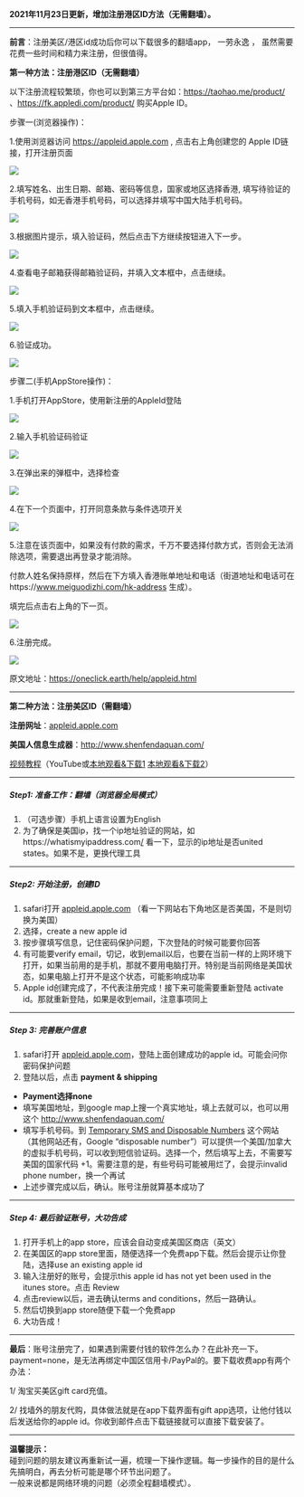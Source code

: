 <!-- wp:paragraph -->
<p><strong>2021年11月23日更新，增加注册港区ID方法（无需翻墙）。 </strong></p>
<!-- /wp:paragraph -->

<!-- wp:separator -->
<hr class="wp-block-separator"/>
<!-- /wp:separator -->

<!-- wp:paragraph -->
<p><strong>前言</strong>：注册美区/港区id成功后你可以下载很多的翻墙app， 一劳永逸 ， 虽然需要花费一些时间和精力来注册，但很值得。</p>
<!-- /wp:paragraph -->



**第一种方法：注册港区ID（无需翻墙）**

以下注册流程较繁琐，你也可以到第三方平台如：https://taohao.me/product/ 、https://fk.appledi.com/product/ 购买Apple ID。

步骤一(浏览器操作)：

1.使用浏览器访问 https://appleid.apple.com , 点击右上角创建您的 Apple ID链接，打开注册页面

![](https://cdn.jsdelivr.net/gh/Alvin9999/pac2/softimag/hkid1.png)

2.填写姓名、出生日期、邮箱、密码等信息，国家或地区选择香港, 填写待验证的手机号码，如无香港手机号码，可以选择并填写中国大陆手机号码。

![](https://cdn.jsdelivr.net/gh/Alvin9999/pac2/softimag/hkid2.png)

3.根据图片提示，填入验证码，然后点击下方继续按钮进入下一步。

![](https://cdn.jsdelivr.net/gh/Alvin9999/pac2/softimag/hkid3.png)

4.查看电子邮箱获得邮箱验证码，并填入文本框中，点击继续。

![](https://cdn.jsdelivr.net/gh/Alvin9999/pac2/softimag/hkid4.png)

5.填入手机验证码到文本框中，点击继续。

![](https://cdn.jsdelivr.net/gh/Alvin9999/pac2/softimag/hkid5.png)

6.验证成功。

![](https://cdn.jsdelivr.net/gh/Alvin9999/pac2/softimag/hkid6.png)

步骤二(手机AppStore操作)：

1.手机打开AppStore，使用新注册的AppleId登陆

![](https://cdn.jsdelivr.net/gh/Alvin9999/pac2/softimag/hkid13.PNG)

2.输入手机验证码验证

![](https://cdn.jsdelivr.net/gh/Alvin9999/pac2/softimag/hkid14.PNG)

3.在弹出来的弹框中，选择检查

![](https://cdn.jsdelivr.net/gh/Alvin9999/pac2/softimag/hkid15.PNG)

4.在下一个页面中，打开同意条款与条件选项开关

![](https://cdn.jsdelivr.net/gh/Alvin9999/pac2/softimag/hkid16.PNG)

5.注意在该页面中，如果没有付款的需求，千万不要选择付款方式，否则会无法消除选项，需要退出再登录才能消除。

付款人姓名保持原样，然后在下方填入香港账单地址和电话（街道地址和电话可在https://www.meiguodizhi.com/hk-address 生成）。

填完后点击右上角的下一页。

![](https://cdn.jsdelivr.net/gh/Alvin9999/pac2/softimag/hkid17.PNG)

6.注册完成。

![](https://cdn.jsdelivr.net/gh/Alvin9999/pac2/softimag/hkid18.PNG)

原文地址：https://oneclick.earth/help/appleid.html


***

**第二种方法：注册美区ID（需翻墙）**

<!-- wp:paragraph -->
<p><strong> 注册网址</strong>：<a href="http://appleid.apple.com ">appleid.apple.com </a></p>
<!-- /wp:paragraph -->

<!-- wp:paragraph -->
<p><strong>美国人信息生成器</strong>：<a href="http://www.shenfendaquan.com/" target="_blank" rel="noreferrer noopener" aria-label="http://www.shenfendaquan.com/（在新窗口打开）">http://www.shenfendaquan.com/</a></p>
<!-- /wp:paragraph -->

[视频教程](https://www.youtube.com/watch?v=nmdd-MFEu6k)（YouTube或[本地观看&下载1](https://tr101.free4444.xyz/Us-Apple-ID-registration-method.mp4) [本地观看&下载2](https://tr201.free4444.xyz/Us-Apple-ID-registration-method.mp4)） 

<!-- wp:separator -->
<hr class="wp-block-separator"/>
<!-- /wp:separator -->

<!-- wp:heading {"level":5} -->
<h5>Step1: 准备工作：翻墙（浏览器全局模式）</h5>
<!-- /wp:heading -->

<!-- wp:list {"ordered":true} -->
<ol><li>（可选步骤）手机上语言设置为English</li><li>为了确保是美国ip，找一个ip地址验证的网站，如<a href="https://whatismyipaddress.com/" target="_blank" rel="noreferrer noopener" aria-label="￼https://whatismyipaddress.com（在新窗口打开）"><a rel="noreferrer noopener" href="https://link.zhihu.com/?target=https%3A//whatismyipaddress.com/" target="_blank"></a>https://whatismyipaddress.com</a><a href="https://whatismyipaddress.com/">/</a> 看一下，显示的ip地址是否united states。如果不是，更换代理工具</li></ol>
<!-- /wp:list -->

<!-- wp:separator -->
<hr class="wp-block-separator"/>
<!-- /wp:separator -->

<!-- wp:heading {"level":5} -->
<h5>Step2: 开始注册，创建ID</h5>
<!-- /wp:heading -->

<!-- wp:list {"ordered":true} -->
<ol><li>safari打开 <a href="http://appleid.apple.com" target="_blank" rel="noreferrer noopener" aria-label="（在新窗口打开）">appleid.apple.com</a> （看一下网站右下角地区是否美国，不是则切换为美国）</li><li>选择，create a new apple id</li><li>按步骤填写信息，记住密码保护问题，下次登陆的时候可能要你回答</li><li>有可能要verify email，切记，收到email以后，也要在当前一样的上网环境下打开，如果当前用的是手机，那就不要用电脑打开。特别是当前网络是美国状态，如果电脑上打开不是这个状态，可能影响成功率</li><li>Apple id创建完成了，不代表注册完成！接下来可能需要重新登陆 activate id。那就重新登陆，如果是收到email，注意事项同上</li></ol>
<!-- /wp:list -->

<!-- wp:separator -->
<hr class="wp-block-separator"/>
<!-- /wp:separator -->

<!-- wp:heading {"level":5} -->
<h5>Step 3: 完善账户信息</h5>
<!-- /wp:heading -->

<!-- wp:list {"ordered":true} -->
<ol><li>safari打开 <a href="http://appleid.apple.com" target="_blank" rel="noreferrer noopener" aria-label="appleid.apple.com（在新窗口打开）">appleid.apple.com</a>，登陆上面创建成功的apple id。可能会问你密码保护问题</li><li>登陆以后，点击 <strong>payment &amp; shipping</strong></li></ol>
<!-- /wp:list -->

<!-- wp:list -->
<ul><li><strong>Payment选择none</strong></li><li>填写美国地址，到google map上搜一个真实地址，填上去就可以，也可以用这个 <a href="http://www.shenfendaquan.com/ " target="_blank" rel="noreferrer noopener" aria-label="http://www.shenfendaquan.com/ （在新窗口打开）">http://www.shenfendaquan.com/ </a></li><li>填写手机号码。到 <a rel="noreferrer noopener" aria-label="（在新窗口打开）" href="https://smsreceivefree.com/country/usa" target="_blank">Temporary SMS and Disposable Numbers</a> 这个网站（其他网站还有，Google “disposable number”）可以提供一个美国/加拿大的虚拟手机号码，可以收到短信验证码。选择一个，然后填写上去，不需要写美国的国家代码 +1。需要注意的是，有些号码可能被用烂了，会提示invalid phone number，换一个再试</li><li>上述步骤完成以后，确认。账号注册就算基本成功了</li></ul>
<!-- /wp:list -->

<!-- wp:separator -->
<hr class="wp-block-separator"/>
<!-- /wp:separator -->

<!-- wp:heading {"level":5} -->
<h5>Step 4: 最后验证账号，大功告成</h5>
<!-- /wp:heading -->

<!-- wp:list {"ordered":true} -->
<ol><li>打开手机上的app store，应该会自动变成美国区商店（英文）</li><li>在美国区的app store里面，随便选择一个免费app下载。然后会提示让你登陆，选择use an existing apple id</li><li>输入注册好的账号，会提示this apple id has not yet been used in the itunes store。点击 Review</li><li>点击review以后，进去确认terms and conditions，然后一路确认。</li><li>然后切换到app store随便下载一个免费app</li><li>大功告成！</li></ol>
<!-- /wp:list -->

<!-- wp:separator -->
<hr class="wp-block-separator"/>
<!-- /wp:separator -->

<!-- wp:paragraph -->
<p><strong>最后</strong>：账号注册完了，如果遇到需要付钱的软件怎么办？在此补充一下。payment=none，是无法再绑定中国区信用卡/PayPal的。要下载收费app有两个办法：</p>
<!-- /wp:paragraph -->

<!-- wp:paragraph -->
<p>1/ 淘宝买美区gift card充值。</p>
<!-- /wp:paragraph -->

<!-- wp:paragraph -->
<p>2/ 找墙外的朋友代购，具体做法就是在app下载界面有gift app选项，让他付钱以后发送给你的apple id。你收到邮件点击下载链接就可以直接下载安装了。</p>
<!-- /wp:paragraph -->

<!-- wp:separator -->
<hr class="wp-block-separator"/>
<!-- /wp:separator -->

<!-- wp:paragraph -->
<p><strong>温馨提示：</strong><br>碰到问题的朋友建议再重新试一遍，梳理一下操作逻辑。每一步操作的目的是什么先搞明白，再去分析可能是哪个环节出问题了。<br>一般来说都是网络环境的问题（必须全程翻墙模式）。</p>
<!-- /wp:paragraph -->
